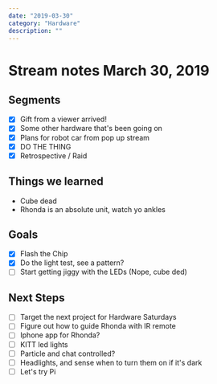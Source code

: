 ```yaml
---
date: "2019-03-30"
category: "Hardware"
description: ""
---
```


# Stream notes March 30, 2019

## Segments

- [x] Gift from a viewer arrived!
- [x] Some other hardware that's been going on
- [x] Plans for robot car from pop up stream
- [x] DO THE THING
- [x] Retrospective / Raid

## Things we learned

- Cube dead
- Rhonda is an absolute unit, watch yo ankles

## Goals

- [x] Flash the Chip
- [x] Do the light test, see a pattern?
- [ ] Start getting jiggy with the LEDs (Nope, cube ded)

## Next Steps

- [ ] Target the next project for Hardware Saturdays
- [ ] Figure out how to guide Rhonda with IR remote
- [ ] Iphone app for Rhonda?
- [ ] KITT led lights
- [ ] Particle and chat controlled?
- [ ] Headlights, and sense when to turn them on if it's dark
- [ ] Let's try Pi
